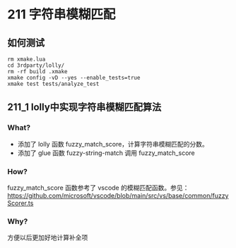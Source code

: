 # 211 字符串模糊匹配
## 如何测试
```
rm xmake.lua
cd 3rdparty/lolly/
rm -rf build .xmake
xmake config -vD --yes --enable_tests=true
xmake test tests/analyze_test
```

## 211_1 lolly中实现字符串模糊匹配算法
### What?
- 添加了 lolly 函数 fuzzy_match_score，计算字符串模糊匹配的分数。
- 添加了 glue 函数 fuzzy-string-match 调用 fuzzy_match_score

### How?
fuzzy_match_score 函数参考了 vscode 的模糊匹配函数。参见：https://github.com/microsoft/vscode/blob/main/src/vs/base/common/fuzzyScorer.ts

### Why?
方便以后更加好地计算补全项

